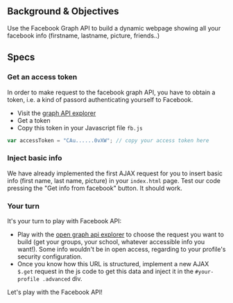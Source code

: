 ## Background & Objectives
Use the Facebook Graph API to build a dynamic webpage showing all your facebook info (firstname, lastname, picture, friends..)

## Specs

### Get an access token

In order to make request to the facebook graph API, you have to obtain a token, i.e. a kind of passord authenticating yourself to Facebook.

- Visit the [graph API explorer](https://developers.facebook.com/tools/explorer/)
- Get a token
- Copy this token in your Javascript file `fb.js`


```javascript
var accessToken = "CAu......0vXW"; // copy your access token here
```

### Inject basic info

We have already implemented the first AJAX request for you to insert basic info (first name, last name, picture) in your `index.html` page. Test our code pressing the "Get info from facebook" button. It should work.

### Your turn

It's your turn to play with Facebook API:

- Play with the [open graph api explorer](https://developers.facebook.com/tools/explorer/) to choose the request you want to build (get your groups, your school, whatever accessible info you want!). Some info wouldn't be in open access, regarding to your profile's security configuration.
- Once you know how this URL is structured, implement a new AJAX `$.get` request in the js code to get this data and inject it in the `#your-profile .advanced` div.

Let's play with the Facebook API!
